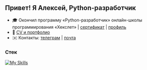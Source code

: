 Привет! Я Алексей, Python-разработчик
------------------------------

* 🎓 Окончил программу «Python-разработчик» онлайн-школы программирования «Хекслет» | [сертификат](https://github.com/Mirroel-Alvares/Mirroel-Alvares/raw/main/certificate_hexlet.png) | [профиль](https://ru.hexlet.io/u/mirroel)
* 💼 [CV и портфолио](https://github.com/Mirroel-Alvares/Mirroel-Alvares/blop/main/cv.docx)
* ✉️ Контакты: [телеграм](@Mirroel_Alvares)  | [почта](aleksejkuznecov07096@gmail.com)

### Стек
[![My Skills](https://skillicons.dev/icons?i=py,django,flask,postgres,docker,html,css,git,pycharm,linux,ubuntu)](https://skillicons.dev)